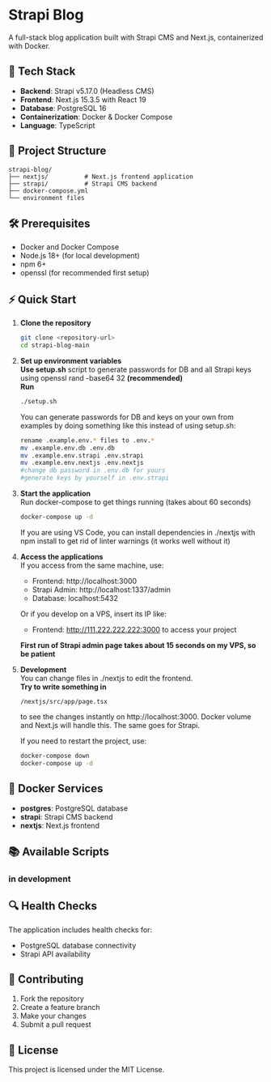 # Strapi Blog

A full-stack blog application built with Strapi CMS and Next.js, containerized with Docker.

## 🚀 Tech Stack

- **Backend**: Strapi v5.17.0 (Headless CMS)
- **Frontend**: Next.js 15.3.5 with React 19
- **Database**: PostgreSQL 16
- **Containerization**: Docker & Docker Compose
- **Language**: TypeScript

## 📁 Project Structure

```
strapi-blog/
├── nextjs/          # Next.js frontend application
├── strapi/          # Strapi CMS backend
├── docker-compose.yml
└── environment files
```

## 🛠️ Prerequisites

- Docker and Docker Compose
- Node.js 18+ (for local development)
- npm 6+
- openssl (for recommended first setup)

## ⚡ Quick Start

1. **Clone the repository**
   ```bash
   git clone <repository-url>
   cd strapi-blog-main
   ```

2. **Set up environment variables**  
  **Use setup.sh** script to generate passwords for DB and all Strapi keys using openssl rand -base64 32 **(recommended)**  
   **Run**
   ```bash
   ./setup.sh
   ```  
   You can generate passwords for DB and keys on your own from examples by doing something like this instead of using setup.sh:
   ```bash
   rename .example.env.* files to .env.*
   mv .example.env.db .env.db
   mv .example.env.strapi .env.strapi
   mv .example.env.nextjs .env.nextjs
   #change db password in .env.db for yours
   #generate keys by yourself in .env.strapi
   ```   

3. **Start the application**  
   Run docker-compose to get things running (takes about 60 seconds)
   ```bash
   docker-compose up -d
   ```
   If you are using VS Code, you can install dependencies in ./nextjs with npm install to get rid of linter warnings (it works well without it)

4. **Access the applications**  
   If you access from the same machine, use:  
   - Frontend: http://localhost:3000
   - Strapi Admin: http://localhost:1337/admin
   - Database: localhost:5432  

   Or if you develop on a VPS, insert its IP like:  
   - Frontend: http://111.222.222.222:3000 to access your project    

   **First run of Strapi admin page takes about 15 seconds on my VPS, so be patient**

5. **Development**  
   You can change files in ./nextjs to edit the frontend.  
   **Try to write something in**   
   ```
   /nextjs/src/app/page.tsx
   ```
   to see the changes instantly on http://localhost:3000.
   Docker volume and Next.js will handle this. The same goes for Strapi.  

   If you need to restart the project, use:

    ```bash
   docker-compose down
   docker-compose up -d
   ```

## 🐳 Docker Services

- **postgres**: PostgreSQL database
- **strapi**: Strapi CMS backend
- **nextjs**: Next.js frontend

## 📚 Available Scripts

### in development

## 🔍 Health Checks

The application includes health checks for:
- PostgreSQL database connectivity
- Strapi API availability

## 🤝 Contributing

1. Fork the repository
2. Create a feature branch
3. Make your changes
4. Submit a pull request

## 📄 License

This project is licensed under the MIT License.